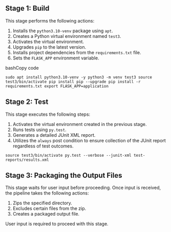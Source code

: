 Stage 1: Build
--------------

This stage performs the following actions:

1.  Installs the `python3.10-venv` package using `apt`.
2.  Creates a Python virtual environment named `test3`.
3.  Activates the virtual environment.
4.  Upgrades `pip` to the latest version.
5.  Installs project dependencies from the `requirements.txt` file.
6.  Sets the `FLASK_APP` environment variable.

bashCopy code

`sudo apt install python3.10-venv -y
python3 -m venv test3
source test3/bin/activate
pip install pip --upgrade
pip install -r requirements.txt
export FLASK_APP=application`

Stage 2: Test
-------------

This stage executes the following steps:

1.  Activates the virtual environment created in the previous stage.
2.  Runs tests using `py.test`.
3.  Generates a detailed JUnit XML report.
4.  Utilizes the `always` post condition to ensure collection of the JUnit report regardless of test outcomes.


`source test3/bin/activate
py.test --verbose --junit-xml test-reports/results.xml`

Stage 3: Packaging the Output Files
-----------------------------------

This stage waits for user input before proceeding. Once input is received, the pipeline takes the following actions:

1.  Zips the specified directory.
2.  Excludes certain files from the zip.
3.  Creates a packaged output file.

User input is required to proceed with this stage.
